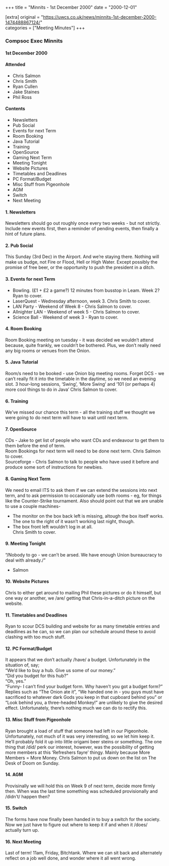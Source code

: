 +++
title = "Minnits - 1st December 2000"
date = "2000-12-01"

[extra]
original = "https://uwcs.co.uk/news/minnits-1st-december-2000-1474488867124/"    
categories = ["Meeting Minutes"]
+++

### Compsoc Exec Minnits

#### 1st December 2000

#### Attended

  - Chris Salmon
  - Chris Smith
  - Ryan Cullen
  - Jake Staines
  - Phil Ross

#### Contents

  - Newsletters
  - Pub Social
  - Events for next Term
  - Room Booking
  - Java Tutorial
  - Training
  - OpenSource
  - Gaming Next Term
  - Meeting Tonight
  - Website Pictures
  - Timetables and Deadlines
  - PC Format/Budget
  - Misc Stuff from Pigeonhole
  - AGM
  - Switch
  - Next Meeting

#### 1\. Newsletters

Newsletters should go out roughly once every two weeks - but not strictly. Include new events first, then a reminder of pending events, then finally a hint of future plans.

#### 2\. Pub Social

This Sunday (3rd Dec) in the Airport. And we’re staying there. Nothing will make us budge, not Fire or Flood, Hell or High Water. Except possibly the promise of free beer, or the opportunity to push the president in a ditch.

#### 3\. Events for next Term

  - Bowling. (£1 + £2 a game?) 12 minutes from busstop in Leam. Week 2? Ryan to cover.
  - LaserQuest - Wednesday afternoon, week 3. Chris Smith to cover.
  - LAN Party - Weekend of Week 8 - Chris Salmon to cover.
  - Allnighter LAN - Weekend of week 5 - Chris Salmon to cover.
  - Science Ball - Weekend of week 3 - Ryan to cover.

#### 4\. Room Booking

Room Booking meeting on tuesday - it was decided we wouldn’t attend because, quite frankly, we couldn’t be bothered. Plus, we don’t really need any big rooms or venues from the Onion.

#### 5\. Java Tutorial

Room/s need to be booked - use Onion big meeting rooms. Forget DCS - we can’t really fit it into the timetable in the daytime, so we need an evening slot. 3 hour-long sessions, ‘Swing’, ‘More Swing’ and ‘101 (or perhaps 4) more cool things to do in Java’ Chris Salmon to cover.

#### 6\. Training

We’ve missed our chance this term - all the training stuff we thought we were going to do next term will have to wait until next term.

#### 7\. OpenSource

CDs - Jake to get list of people who want CDs and endeavour to get them to them before the end of term.  
Room Bookings for next term will need to be done next term. Chris Salmon to cover.  
Sourceforge - Chris Salmon to talk to people who have used it before and produce some sort of instructions for newbies.

#### 8\. Gaming Next Term

We need to email ITS to ask them if we can extend the sessions into next term, and to ask permission to occasionally use both rooms - eg, for things like the Counter-Strike tournament. Also should point out that we are unable to use a couple machines-

  - The monitor on the box back left is missing, altough the box itself works. The one to the right of it wasn’t working last night, though.
  - The box front left wouldn’t log in at all.  
    Chris Smith to cover.

#### 9\. Meeting Tonight

“/Nobody to go - we can’t be arsed. We have enough Union bureaucracy to deal with already./”

  - Salmon

#### 10\. Website Pictures

Chris to either get around to mailing Phil these pictures or do it himself, but one way or another, we /are/ getting that Chris-in-a-ditch picture on the website.

#### 11\. Timetables and Deadlines

Ryan to scour DCS building and website for as many timetable entries and deadlines as he can, so we can plan our schedule around these to avoid clashing with too much stuff.

#### 12\. PC Format/Budget

It appears that we don’t actually /have/ a budget. Unfortunately in the situation of, say;  
“We’d like to buy a hub. Give us some of our money.”  
“Did you budget for this hub?”  
“Oh, yes.”  
“Funny- I can’t find your budget form. Why haven’t you got a budget form?”  
Replies such as “The Onion ate it”, “We handed one in - you guys must have sacrificed to whatever dark Gods you keep in that cupboard behind you” or “Look behind you, a three-headed Monkey\!” are unlikely to give the desired effect. Unfortunately, there’s nothing much we can do to rectify this.

#### 13\. Misc Stuff from Pigeonhole

Ryan brought a load of stuff that someone had left in our Pigeonhole. Unfortunately, not much of it was very interesting, so we let him keep it. He’ll probably fold it up into little origami beer steins or something. The one thing that /did/ perk our interest, however, was the possibility of getting more members at this ‘Refreshers fayre’ thingy. Mainly because More Members = More Money. Chris Salmon to put us down on the list on The Desk of Doom on Sunday.

#### 14\. AGM

Provisinally we will hold this on Week 9 of next term, decide more firmly then. When was the last time something was scheduled provisionally and /didn’t/ happen then?

#### 15\. Switch

The forms have now finally been handed in to buy a switch for the society. Now we just have to figure out where to keep it if and when it /does/ actually turn up.

#### 16\. Next Meeting

Last of term\! 11am, Friday, Bitchtank. Where we can sit back and alternately reflect on a job well done, and wonder where it all went wrong.
